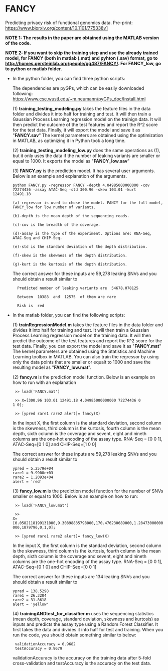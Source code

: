 # FANCY
Predicting privacy risk of functional genomics data.
Pre-print: https://www.biorxiv.org/content/10.1101/775338v1

<b>NOTE 1: The results in the paper are obtained using the MATLAB version of the code.
  
NOTE 2: If you want to skip the training step and use the already trained model, for FANCY (both in matlab (.mat) and pyhton (.sav) format, go to http://homes.gersteinlab.org/people/gg487/FANCY/. For FANCY_low, go to python or matlab folder.</b>
  
* In the python folder, you can find three python scripts:
  
  The dependencies are pyGPs, which can be easily downloaded following: https://www.cse.wustl.edu/~m.neumann/pyGPs_doc/Install.html
  
 

  (1) <b>training_testing_modeling.py</b> takes the feature files in the data folder and divides it into half for training and test. It will then train a Gaussian Process Learning regression model on the trainign data. It will then predict the outcome of the test features and report the R^2 score for the test data. Finally, it will export the model and save it as "<b>FANCY.sav</b>" The kernel parameters are obtained using the optimization in MATLAB, as optimizing it in Python took a long time.

  (2) <b>training_testing_modeling_low.py</b> does the same operations as (1), but it only uses the data if the number of leaking variants are smaller or equal to 1000. It exports the model as  "<b>FANCY_low.sav</b>"

  (3) <b>FANCY.py</b> is the prediction model. It has several user arguments. Below is an example and explanation of the arguments.
  
    <code>python FANCY.py -regressor FANCY -depth 4.04985000000000 -cov 72274436 -assay ATAC-Seq -std 300.96 -skew 103.01 -kurt 12491.18</code>
    
      (a)-regressor is used to chose the model. FANCY for the full model, FANCY_low for low number of variants.
      
      (b)-depth is the mean depth of the sequencing reads.
      
      (c)-cov is the breadth of the coverage.
      
      (d)-assay is the type of the experiment. Options are: RNA-Seq, ATAC-Seq and CHIP-Seq.
      
      (e)-std is the standard deviation of the depth distribution.
      
      (f)-skew is the skewness of the depth distribution.
      
      (g)-kurt is the kurtosis of the depth distribution.
     
     The correct answer for these inputs are 59,278 leaking SNVs and you should obtain a result similar to
  
        Predicted number of leaking variants are  54678.078125 
        
        Between  10388  and  12575  of them are rare
        
        Risk is  red 
        
* In the matlab folder, you can find the following scripts:

   
   (1) <b>trainRegressionModel.m</b> takes the feature files in the data folder and divides it into half for training and test. It will then train a Gaussian Process Learning regression model on the training data. It will then predict the outcome of the test features and report the R^2 score for the test data. Finally, you can export the model and save it as "<b>FANCY.mat</b>" The kernel parameters are obtained using the Statistics and Machine Learning toolbox in MATLAB. You can also train the regressor by using only the data points that are smaller or equalt to 1000 and save the resulting model as "<b>FANCY_low.mat</b>".
   
   (2) <b> fancy.m </b> is the prediction model function. Below is an example on how to run with an explanation
   
   <code> >> load('FANCY.mat') </code>
   
   <code> >> X=[300.96 103.01 12491.18 4.04985000000000 72274436 0 1 0]; </code>
   
   <code> >> [ypred rare1 rare2 alert]= fancy(X) </code>
     
     In the input X, the first column is the standard deviation, second column is the skewness, third column is the kurtosis, fourth column is the mean depth, sixth column is the coverage and sevent, eight and nineth columns are the one-hot encoding of the assay type. RNA-Seq = [0 0 1], ATAC-Seq=[0 1 0] and CHIP-Seq=[1 0 0]
     
     The correct answer for these inputs are 59,278 leaking SNVs and you should obtain a result similar to

      ypred = 5.2579e+04
      rare1 = 9.9900e+03
      rare2 = 1.2093e+04
      alert = 'red'
      
   (3) <b> fancy_low.m </b> is the prediction model function for the number of SNVs smaller or equal to 1000. Below is an example on how to run:
   
   <code> >> load('FANCY_low.mat') </code>
   
   <code> >> X=[0.0582118199131000,9.30898835798000,170.476230689000,1.28473000000000,1879796,0,1,0]; </code>
   
   <code> >> [ypred rare1 rare2 alert]= fancy_low(X) </code>
     
     In the input X, the first column is the standard deviation, second column is the skewness, third column is the kurtosis, fourth column is the mean depth, sixth column is the coverage and sevent, eight and nineth columns are the one-hot encoding of the assay type. RNA-Seq = [0 0 1], ATAC-Seq=[0 1 0] and CHIP-Seq=[0 0 1]
     
     The correct answer for these inputs are 134 leaking SNVs and you should obtain a result similar to

      ypred = 138.5298
      rare1 = 26.3204
      rare2 = 31.8618
      alert = 'yellow'
  
   (4) <b>trainingANDtest_for_classifier.m</b> uses the sequencing statistics (mean depth, coverage, standard deviation, skewness and kurtosis) as inputs and predicts the assay type using a Random Forest Classifier. It first takes the data and divides it into half for test and training. When you run the code, you should obtain something similar to below:
   
       validationAccuracy = 0.9682
       testAccuracy = 0.9679
       
     validationAccuracy is the accuracy on the training data after 5-fold cross-validation and testAccuracy is the accuracy on the test data.
